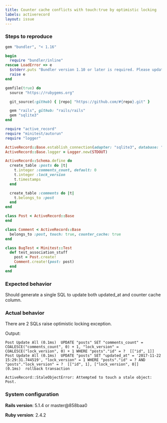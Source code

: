 ```yaml
---
title: Counter cache conflicts with touch:true by optimistic locking
labels: activerecord
layout: issue
---
```


### Steps to reproduce

```ruby
gem "bundler", "< 1.16"

begin
  require "bundler/inline"
rescue LoadError => e
  $stderr.puts "Bundler version 1.10 or later is required. Please update your Bundler"
  raise e
end

gemfile(true) do
  source "https://rubygems.org"

  git_source(:github) { |repo| "https://github.com/#{repo}.git" }

  gem "rails", github: "rails/rails"
  gem "sqlite3"
end

require "active_record"
require "minitest/autorun"
require "logger"

ActiveRecord::Base.establish_connection(adapter: "sqlite3", database: ":memory:")
ActiveRecord::Base.logger = Logger.new(STDOUT)

ActiveRecord::Schema.define do
  create_table :posts do |t|
    t.integer :comments_count, default: 0
    t.integer :lock_version
    t.timestamps
  end

  create_table :comments do |t|
    t.belongs_to :post
  end
end

class Post < ActiveRecord::Base
end

class Comment < ActiveRecord::Base
  belongs_to :post, touch: true, counter_cache: true
end

class BugTest < Minitest::Test
  def test_association_stuff
    post = Post.create!
    Comment.create!(post: post)
  end
end
```

### Expected behavior
Should generate a single SQL to update both updated_at and counter cache column.

### Actual behavior
There are 2 SQLs raise optimistic locking exception.

Output:
```
Post Update All (0.1ms)  UPDATE "posts" SET "comments_count" = COALESCE("comments_count", 0) + 1, "lock_version" = COALESCE("lock_version", 0) + 1 WHERE "posts"."id" = ?  [["id", 1]]
Post Update All (0.1ms)  UPDATE "posts" SET "updated_at" = '2017-11-22 15:29:31.744519', "lock_version" = 1 WHERE "posts"."id" = ? AND "posts"."lock_version" = ?  [["id", 1], ["lock_version", 0]]
(0.1ms)  rollback transaction

ActiveRecord::StaleObjectError: Attempted to touch a stale object: Post.
```

### System configuration
**Rails version**: 5.1.4 or master@858baa0

**Ruby version**: 2.4.2

